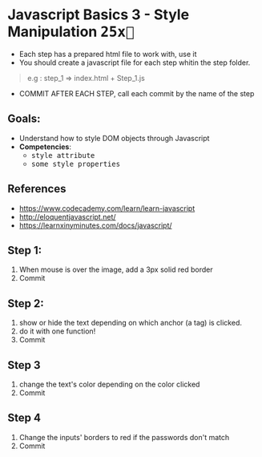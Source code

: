 # Javascript Basics 3 - Style Manipulation <kbd>25x🔑</kbd>

- Each step has a prepared html file to work with, use it
- You should create a javascript file for each step whitin the step folder.
> e.g : step_1 => index.html + Step_1.js
- COMMIT AFTER EACH STEP, call each commit by the name of the step

## Goals:

- Understand how to style DOM objects through Javascript
- **Competencies**:
  - <kbd>style attribute</kbd>
  - <kbd>some style properties</kbd>

## References

- https://www.codecademy.com/learn/learn-javascript
- http://eloquentjavascript.net/
- https://learnxinyminutes.com/docs/javascript/

## Step 1:

1. When mouse is over the image, add a 3px solid red border
2. Commit

## Step 2:

1. show or hide the text depending on which anchor (a tag) is clicked.
2. do it with one function!
3. Commit

## Step 3

1. change the text's color depending on the color clicked
2. Commit

## Step 4

1. Change the inputs' borders to red if the passwords don't match
2. Commit
